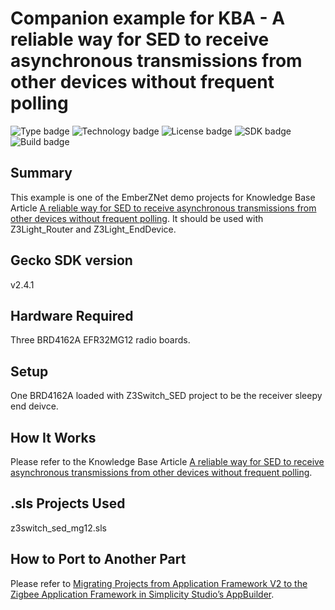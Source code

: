 # Companion example for KBA - A reliable way for SED to receive asynchronous transmissions from other devices without frequent polling
![Type badge](https://img.shields.io/badge/dynamic/json?url=https://raw.githubusercontent.com/SiliconLabs/application_examples_ci/master/zigbee_applications/Z3Switch_SED_common.json&label=Type&query=type&color=green)
![Technology badge](https://img.shields.io/badge/dynamic/json?url=https://raw.githubusercontent.com/SiliconLabs/application_examples_ci/master/zigbee_applications/Z3Switch_SED_common.json&label=Technology&query=technology&color=green)
![License badge](https://img.shields.io/badge/dynamic/json?url=https://raw.githubusercontent.com/SiliconLabs/application_examples_ci/master/zigbee_applications/Z3Switch_SED_common.json&label=License&query=license&color=green)
![SDK badge](https://img.shields.io/badge/dynamic/json?url=https://raw.githubusercontent.com/SiliconLabs/application_examples_ci/master/zigbee_applications/Z3Switch_SED_common.json&label=SDK&query=sdk&color=green)
![Build badge](https://img.shields.io/endpoint?url=https://raw.githubusercontent.com/SiliconLabs/application_examples_ci/master/zigbee_applications/Z3Switch_SED_build_status.json)

## Summary ##

This example is one of the EmberZNet demo projects for Knowledge Base Article [A reliable way for SED to receive asynchronous transmissions from other devices without frequent polling](https://www.silabs.com/community/wireless/zigbee-and-thread/knowledge-base.entry.html/2018/11/29/a_reliable_way_fors-OTah). It should be used with Z3Light_Router and Z3Light_EndDevice.

## Gecko SDK version ##

v2.4.1

## Hardware Required ##

Three BRD4162A EFR32MG12 radio boards.

## Setup ##

One BRD4162A loaded with Z3Switch_SED project to be the receiver sleepy end deivce.

## How It Works ##

Please refer to the Knowledge Base Article [A reliable way for SED to receive asynchronous transmissions from other devices without frequent polling](https://www.silabs.com/community/wireless/zigbee-and-thread/knowledge-base.entry.html/2018/11/29/a_reliable_way_fors-OTah).

## .sls Projects Used ##

z3switch_sed_mg12.sls

## How to Port to Another Part ##

Please refer to [Migrating Projects from Application Framework V2 to the Zigbee Application Framework in Simplicity Studio’s AppBuilder](https://www.silabs.com/community/wireless/zigbee-and-thread/knowledge-base.entry.html/2019/05/30/migrating_projectsf-AsOr).